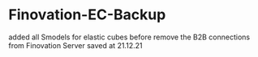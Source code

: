 # Finovation-EC-Backup
added all Smodels for elastic cubes before remove the B2B connections from Finovation Server
saved at 21.12.21
